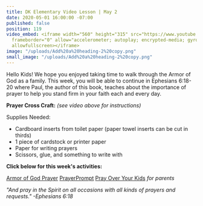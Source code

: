 ```yaml
---
title: DK Elementary Video Lesson | May 2
date: 2020-05-01 16:00:00 -07:00
published: false
position: 119
video_embed: <iframe width="560" height="315" src="https://www.youtube.com/embed/92-79O5jPLk"
  frameborder="0" allow="accelerometer; autoplay; encrypted-media; gyroscope; picture-in-picture"
  allowfullscreen></iframe>
image: "/uploads/Add%20a%20heading-2%20copy.png"
small_image: "/uploads/Add%20a%20heading-2%20copy.png"
---
```


Hello Kids! We hope you enjoyed taking time to walk through the Armor of God as a family. This week, you will be able to continue in Ephesians 6:18-20 where Paul, the author of this book, teaches about the importance of prayer to help you stand firm in your faith each and every day.

**Prayer Cross Craft:** *(see video above for instructions)*

Supplies Needed:
* Cardboard inserts from toilet paper (paper towel inserts can be cut in thirds)
* 1 piece of cardstock or printer paper
* Paper for writing prayers
* Scissors, glue, and something to write with

**Click below for this week's activities:**

[Armor of God Prayer](https://drive.google.com/file/d/1a865Gik8y44tAbFlolX0Dg5uo36vvjeB/view?usp=sharing)
[PrayerPrompt](https://drive.google.com/file/d/1XvReFVlAz5lZtbxT1ZBbVoNkIWj1BHgj/view?usp=sharing)
[Pray Over Your Kids](https://drive.google.com/file/d/19jArsBAC_GfR7kwbg9uosej6RfoWx-60/view?usp=sharing) *for parents*

*"And pray in the Spirit on all occasions with all kinds of prayers and requests." -Ephesians 6:18*